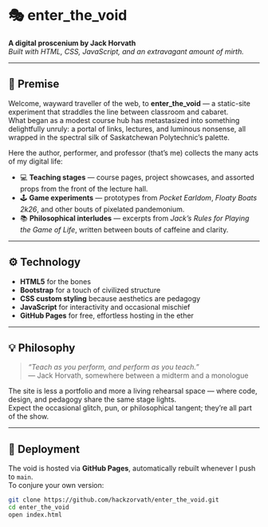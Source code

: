 # 🎭 enter_the_void

**A digital proscenium by Jack Horvath**  
_Built with HTML, CSS, JavaScript, and an extravagant amount of mirth._

---

## 🌌 Premise

Welcome, wayward traveller of the web, to **enter_the_void** — a static-site experiment that straddles the line between classroom and cabaret.  
What began as a modest course hub has metastasized into something delightfully unruly: a portal of links, lectures, and luminous nonsense, all wrapped in the spectral silk of Saskatchewan Polytechnic’s palette.  

Here the author, performer, and professor (that’s me) collects the many acts of my digital life:
- 💻 **Teaching stages** — course pages, project showcases, and assorted props from the front of the lecture hall.  
- 🕹️ **Game experiments** — prototypes from *Pocket Earldom*, *Floaty Boats 2k26*, and other bouts of pixelated pandemonium.  
- 📚 **Philosophical interludes** — excerpts from *Jack’s Rules for Playing the Game of Life*, written between bouts of caffeine and clarity.  

---

## ⚙️ Technology

- **HTML5** for the bones  
- **Bootstrap** for a touch of civilized structure  
- **CSS custom styling** because aesthetics are pedagogy  
- **JavaScript** for interactivity and occasional mischief  
- **GitHub Pages** for free, effortless hosting in the ether  

---

## 💡 Philosophy

> _“Teach as you perform, and perform as you teach.”_  
> — Jack Horvath, somewhere between a midterm and a monologue  

The site is less a portfolio and more a living rehearsal space — where code, design, and pedagogy share the same stage lights.  
Expect the occasional glitch, pun, or philosophical tangent; they’re all part of the show.

---

## 🚀 Deployment

The void is hosted via **GitHub Pages**, automatically rebuilt whenever I push to `main`.  
To conjure your own version:

```bash
git clone https://github.com/hackzorvath/enter_the_void.git
cd enter_the_void
open index.html
